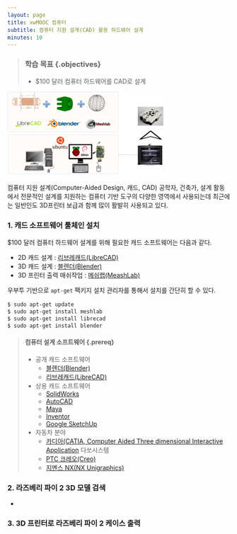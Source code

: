 ```yaml
---
layout: page
title: xwMOOC 컴퓨터
subtitle: 컴퓨터 지원 설계(CAD) 활용 하드웨어 설계
minutes: 10
---
```


> ### 학습 목표 {.objectives}
>
> *  $100 달러 컴퓨터 하드웨어를 CAD로 설계

<img src="fig/100-dollar-computer-cad-toolchain.png" width="70%" />

컴퓨터 지원 설계(Computer-Aided Design, 캐드, CAD) 공학자, 건축가, 설계 활동에서 전문적인 설계를 지원하는 컴퓨터 기반 도구의 다양한 영역에서 사용되는데 최근에는 일반인도 3D프린터 보급과 함께 많이 활발히 사용되고 있다. 

### 1. 캐드 소프트웨어 툴체인 설치

$100 달러 컴퓨터 하드웨어 설계를 위해 필요한 캐드 소프트웨어는 다음과 같다.

- 2D 캐드 설계 : [리브레캐드(LibreCAD)](http://librecad.org/)
- 3D 캐드 설계 : [블렌더(Blender)](http://www.blender.org/)
- 3D 프린터 출력 매쉬작업 : [메쉬랩(MeashLab)](http://meshlab.sourceforge.net/)

우부투 기반으로 `apt-get` 팩키지 설치 관리자를 통해서 설치를 간단히 할 수 있다.

~~~ {.shell}
$ sudo apt-get update
$ sudo apt-get install meshlab
$ sudo apt-get install librecad
$ sudo apt-get install blender
~~~


> #### 컴퓨터 설계 소프트웨어  {.prereq}
>
> - 공개 캐드 소프트웨어
>      - [블렌더(Blender)](http://www.blender.org/)
>      - [리브레캐드(LibreCAD)](http://librecad.org/)
> - 상용 캐드 소프트웨어
>      - [SolidWorks](http://www.solidworks.com/default.htm)
>      - [AutoCAD](http://www.autodesk.com/products/autocad/overview)
>      - [Maya](http://www.autodesk.com/products/maya/overview)
>      - [Inventor](http://www.autodesk.com/products/inventor/overview)
>      - [Google SketchUp](http://www.sketchup.com/)
> - 자동차 분야 
>      - [카디아(CATIA, Computer Aided Three dimensional Interactive Application](http://www.3ds.com/) 다쏘시스템
>      - [PTC 크레오(Creo)](http://www.ptc.com)
>      - [지멘스 NX(NX Unigraphics)](http;//www.plm.automation.siemens.com)


### 2. 라즈베리 파이 2 3D 모델 검색

- 

### 3. 3D 프린터로 라즈베리 파이 2 케이스 출력





